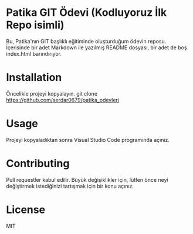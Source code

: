 # Patika GIT Ödevi (Kodluyoruz İlk Repo isimli)
Bu, Patika'nın GIT başlıklı eğitiminde oluşturduğum ödevin reposu. İçerisinde bir adet Markdown ile yazılmış README dosyası, bir adet de boş index.html barındırıyor.
# Installation
Öncelikle projeyi kopyalayın.
git clone https://github.com/serdar0679/patika_odevleri

# Usage
Projeyi kopyaladıktan sonra Visual Studio Code programında açınız.

# Contributing
Pull requestler kabul edilir. Büyük değişiklikler için, lütfen önce neyi değiştirmek istediğinizi tartışmak için bir konu açınız.

# License
MIT